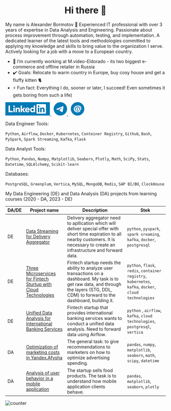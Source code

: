 <h1 align="center">Hi there 👋</h1>
 
My name is Alexander Bormotov 🙋 
Experienced IT professional with over 3 years of expertise in Data Analysis and Engineering. Passionate about process improvement through automation, testing, and implementation. A dedicated learner of the latest tools and methodologies committed to applying my knowledge and skills to bring value to the organization I serve. Actively looking for a job with a move to a European country.

* 🔭 I’m currently working at M.video-Eldorado - its two biggest e-commerce and offline retailer in Russia
* ✔️ Goals: Relocate to warm country in Europe, buy cosy house and get a fluffy kitten 🐈
* ⚡ Fun fact: Everything I do, sooner or later, I succeed! Even sometimes it gets boring from such a life)

<a href="https://www.linkedin.com/in/aleksandr-bormotov-6858634a/" rel="nofollow noreferrer">
    <img src="/linkedin-logo-mini.png" alt="linkedin">
</a> 
&nbsp 
<a href="https://t.me/AlexBormotov" rel="nofollow noreferrer">
    <img src="/telegram_icon_mini.png" alt="linkedin">
</a> 
&nbsp 
<a href="mailto: alexvicbor@gmail.com" rel="nofollow noreferrer">
    <img src="/email_icon_mini.png" alt="linkedin">
</a>


Data Engineer Tools:

`Python`, `Airflow`, `Docker`, `Kubernetes`, `Conteiner Registry`, `Github`, `Bash`, `PySpark`, `Spark Streaming`, `Kafka`, `Flask`


Data Analyst Tools:

`Python`, `Pandas`, `Numpy`, `Matplotlib`, `Seaborn`, `Plotly`, `Math`, `SciPy`, `Stats`, `Datetime`, `SQLAlchemy`, `Scikit-learn`

Databases:

`PostgreSQL`, `Greenplum`, `Vertica`, `MySQL`, `MongoDB`, `Redis`, `SAP BI/BO`, `ClockHouse`

My Data Engineering (DE) and Data Analysis (DA) projects from learning courses (2020 - DA, 2023 - DE)

| DA/DE    | Project name                | Description                                                     | Stek                                                         |
| ---- | ------------------------------------------------------------ | ------------------------------------------------------------ | ------------------------------------------------------------ |
| DE   | [Data Streaming for Delivery Aggregator](https://github.com/AlexBormotov/Data-Engineer-Projects/tree/main/Data-Streaming-for-Delivery-Aggregator) | Delivery aggregator need to apllication which will deliver special offer with short time expiration to all nearby customers. It is necessary to create an infrastructure and forward data. | `python`, `pyspark`, `spark sreaming`, `kafka`, `docker`, `postgresql` |
| DE   | [Three Microservices for Fintech Sturtup with Cloud Technologies](https://github.com/AlexBormotov/Data-Engineer-Projects/tree/main/Three-Microservices-for-Fintech-Sturtup-with-Cloud-Technologies) | Fintech startup needs the ability to analyze user transactions on a dashboard. My task is to get raw data, and through the layers (STG, DDL, CDM) to forward to the dashboard, building it. | `python`, `flask`, `redis`, `container registry`, `kubernetes`, `kafka`, `docker`, `cloud technologies` |
| DE   | [Unified Data Analysis for International Banking Services](https://github.com/AlexBormotov/Data-Engineer-Projects/tree/main/Unified-Data-Analysis-for-International-Banking-Services) | Fintech startup that provides international banking services wants to conduct a unified data analysis. Need to forward data using Airflow. | `python` , `airflow`, `kafka`, `cloud technologies`, `postgresql`, `vertica` |
| DA   | [Optimization of marketing costs in Yandex.Afysha](https://github.com/AlexBormotov/projects-by-alexander-bormotov/tree/master/Project%206%20-%20Marketing%20analysis%20of%20Yandex.Afisha) | The general task: to give recommendations to marketers on how to optimize advertising spending. | `pandas`, `numpy`, `matplotlib`, `seaborn`, `math`, `scipy`, `datetime` |
| DA   | [Analysis of user behavior in a mobile application](https://github.com/AlexBormotov/projects-by-alexander-bormotov/tree/master/Project%209%20-%20Analysis%20of%20mobile%20app%20clients) | The startup sells food products. The task is to understand how mobile application clients behave. | `pandas`, `matplotlib`, `seaborn`, `plotly` |

![counter](https://enk6te9s99rsvms.m.pipedream.net)
